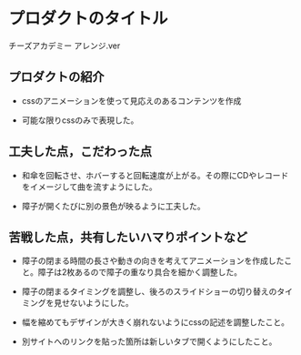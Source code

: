 # プロダクトのタイトル
チーズアカデミー アレンジ.ver
## プロダクトの紹介

- cssのアニメーションを使って見応えのあるコンテンツを作成

- 可能な限りcssのみで表現した。

## 工夫した点，こだわった点

- 和傘を回転させ、ホバーすると回転速度が上がる。その際にCDやレコードをイメージして曲を流すようにした。

- 障子が開くたびに別の景色が映るように工夫した。

## 苦戦した点，共有したいハマりポイントなど

- 障子の閉まる時間の長さや動きの向きを考えてアニメーションを作成したこと。障子は2枚あるので障子の重なり具合を細かく調整した。

- 障子の閉まるタイミングを調整し、後ろのスライドショーの切り替えのタイミングを見せないようにした。

- 幅を縮めてもデザインが大きく崩れないようにcssの記述を調整したこと。

- 別サイトへのリンクを貼った箇所は新しいタブで開くようにしたこと。